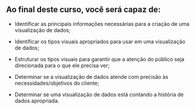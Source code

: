 ## Ao final deste curso, você será capaz de:

- Identificar as principais informações necessárias para a criação de uma visualização de dados;

- Identificar os tipos visuais apropriados para usar em uma visualização de dados;

- Estruturar os tipos visuais para garantir que a atenção do público seja direcionada para o que ele precisa ver;

- Determinar se a visualização de dados atende com precisão às necessidades/objetivos do cliente;

- Determinar se uma visualização de dados está contando a história de dados apropriada.